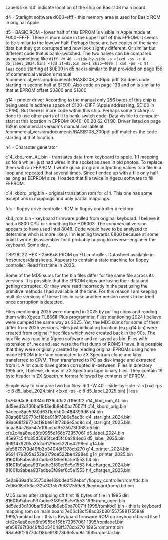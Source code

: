 Labels like 'd4' indicate location of the chip on Basis108 main board.

d4 - Starlight software d000-efff - this memory area is used for Basic ROM in original Apple

d5 - BASIC ROM - lower half of this EPROM is visible in Apple mode at $F000-$FFFF. There is more code in the upper half of this EPROM. It seems to be similar to the lowewr half. 
Perhaps these are two copies of the same data but they got corrupted and now look slightly different. Or similar but different code that is bank-switched. 
The two halves can be compared using something like ```diff -W 40 --side-by-side -a <(xxd -ps -c 8 d5_label_2024.bin) <(dd if=d5.bin bs=1 skip=4096 | xxd -ps -c 8) | less```
code starting at $0E00 in d5.hex is similar to that provided on page 156 of commercial version's manual /commercial_version/documents/BASIS108_300pdi.pdf.
So does code starting in second half at $1E00.
Also code on page 133 and on is similar to that at EPROM offset $0800 and $1800

g14 - printer driver According to the manual only 256 bytes of this chip is being used in address space of $C100-$C1FF (Apple addressing, $E100 in CP/M). 
But there is more code within this chip. Perhaps some trickery is done to use other parts of it to bank-switch code. 
Data visible to computer start at this location in EPROM: 0040: 00 20 62 C1 90. Driver listed on page 169 in commercial version's manual available at /commercial_version/documents/BASIS108_300pdi.pdf matches the code starting at that location.

h4 - Character generator

c14_kbd_rom_AL.bin - translates data from keyboard to apple. 1:1 mapping so for a while I just had wires in the socket as seen in old photos. To replace them with an EEPROM, I wrote quick program outputting values to a file in a loop and repeated that several times. Since I ended up with a file only half as long as EEPROM size, I loaded that file twice in Xgecu software to fill EEPROM.

c14_kbord_orig.bin - original translation rom for c14. This one has some exceptions in mappings and only partial mappings.

fdc - floppy drive controller ROM in floppy controller directory

kbd_rom.bin - keyboard firmware pulled from original keyboard. I believe it had a 6800 CPU or something like HD6303. The commercial version appears to have used Intel 8048. Code would have to be analyzed to determine whch is more likely. I'm leaning towards 6800 because at some point I wrote disassembler for it probably hoping to reverse-engineer the keyboard. Some day...

TBP28L22.HEX - 256Bx8 PROM on FD controller. Datasheet available in /resources/datasheets. Appears to contain a state machine for floppy controller. Read first time in 2025.

Some of the MD5 sums for the bin files differ for the same file across its versions. It is possible that the EPROM chips are losing their data and getting corrupted. Or they were read incorrectly in the past using the primitive methods I had available at the time. For this reason I am keeping multiple versions of these files in case another version needs to be tried once corruption is detected.

Files mentioning 2025 were dumped in 2025 by pulling chips and reading them with Xgecu TL866II-Plus programmer.
Files mentioning 2024 I believe were dumped the same way as 2025. Yet, the MD5 sums for some of them differ from 2025 versions.
Files just indicating location (e.g. g14.bin) were created from original *.hex files which were created back in the 90s. The hex file was read into Xgecu software and re-saved as bin. 
Files with extension of .hex and .asc were the first dump of ROMS I have. It is possible that they were originally created by reading original EPROMs using home made EPROM interface connected to ZX Spectrum clone and later transferred to CP/M. Then transferred to PC as disk image and extracted from it. A lot could have gotten corrupted in-between.
Files in directory 1995 are, I believe, dumps of ZX Spectrum tape binary files. They contain 19 byte header in ZX Spectrum format followed by contents of EPROM.

Simple way to compare two bin files:
diff -W 40 --side-by-side -a <(xxd -ps -c 8 d5_label_2024.bin) <(xxd -ps -c 8 d5_label_2025.bin) | less

1576a94d6cb334dd126cb1c27f19e0f2  c14_kbd_rom_AL.bin
dd5eed3d100baf9d3edb9eb0ba70071f  c14_kbord_orig.bin
54eeec8ae5980d63f1eb5b0c484399d6  d4.bin
98ab68f29770cf18be918f73b6e5ad8c  d4_starlight_2024.bin
98ab68f29770cf18be918f73b6e5ad8c  d4_starlight_2025.bin
bcaa84a76a547e1f8acba9525073f068  d5.bin
cfe2c4aa8eed8fe9955d166b73957061  d5_label_2024.bin
45e97c54fc85d5095fced5f40a284ec6  d5_label_2025.bin
9691479205a352a6179de522be4298ed  g14.bin
efe58797f3d49fb3b34048ff378cb270  g14_printer_2024.bin
9691479205a352a6179de522be4298ed  g14_printer_2025.bin
81601b9abea937adbe3f89ef6c5e1553  h4.bin
81601b9abea937adbe3f89ef6c5e1553  h4_chargen_2024.bin
81601b9abea937adbe3f89ef6c5e1553  h4_chargen_2025.bin

5e2a969ad1d5575d9e169bdedf32ebbf  /floppy_controller/rom/fdc.bin
7e06c18cf58ac32b30155759817559a8  /keyboard/rom/kbd.bin

MD5 sums after stripping off first 19 bytes of file in 1995 dir:
81601b9abea937adbe3f89ef6c5e1553  1995/rom_cgen.bin
dd5eed3d100baf9d3edb9eb0ba70071f  1995/romkbd1.bin - this is keyboard mapping rom on main board
7e06c18cf58ac32b30155759817559a8  1995/romkbd.bin  - this is Keyboard firmware ROM on keyboard board itself
cfe2c4aa8eed8fe9955d166b73957061  1995/romlabel.bin
efe58797f3d49fb3b34048ff378cb270  1995/romprntr.bin
98ab68f29770cf18be918f73b6e5ad8c  1995/romstar.bin
